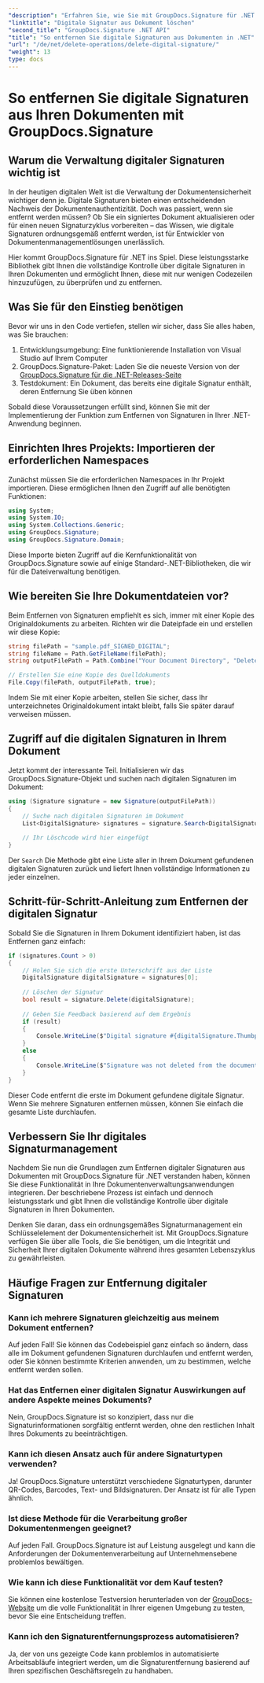 ```yaml
---
"description": "Erfahren Sie, wie Sie mit GroupDocs.Signature für .NET digitale Signaturen ganz einfach aus Ihren Dokumenten entfernen. Unsere Schritt-für-Schritt-Anleitung hilft Ihnen, die Dokumentensicherheit mühelos aufrechtzuerhalten."
"linktitle": "Digitale Signatur aus Dokument löschen"
"second_title": "GroupDocs.Signature .NET API"
"title": "So entfernen Sie digitale Signaturen aus Dokumenten in .NET"
"url": "/de/net/delete-operations/delete-digital-signature/"
"weight": 13
type: docs
---
```

# So entfernen Sie digitale Signaturen aus Ihren Dokumenten mit GroupDocs.Signature

## Warum die Verwaltung digitaler Signaturen wichtig ist

In der heutigen digitalen Welt ist die Verwaltung der Dokumentensicherheit wichtiger denn je. Digitale Signaturen bieten einen entscheidenden Nachweis der Dokumentenauthentizität. Doch was passiert, wenn sie entfernt werden müssen? Ob Sie ein signiertes Dokument aktualisieren oder für einen neuen Signaturzyklus vorbereiten – das Wissen, wie digitale Signaturen ordnungsgemäß entfernt werden, ist für Entwickler von Dokumentenmanagementlösungen unerlässlich.

Hier kommt GroupDocs.Signature für .NET ins Spiel. Diese leistungsstarke Bibliothek gibt Ihnen die vollständige Kontrolle über digitale Signaturen in Ihren Dokumenten und ermöglicht Ihnen, diese mit nur wenigen Codezeilen hinzuzufügen, zu überprüfen und zu entfernen.

## Was Sie für den Einstieg benötigen

Bevor wir uns in den Code vertiefen, stellen wir sicher, dass Sie alles haben, was Sie brauchen:

1. Entwicklungsumgebung: Eine funktionierende Installation von Visual Studio auf Ihrem Computer
2. GroupDocs.Signature-Paket: Laden Sie die neueste Version von der [GroupDocs.Signature für die .NET-Releases-Seite](https://releases.groupdocs.com/signature/net/)
3. Testdokument: Ein Dokument, das bereits eine digitale Signatur enthält, deren Entfernung Sie üben können

Sobald diese Voraussetzungen erfüllt sind, können Sie mit der Implementierung der Funktion zum Entfernen von Signaturen in Ihrer .NET-Anwendung beginnen.

## Einrichten Ihres Projekts: Importieren der erforderlichen Namespaces

Zunächst müssen Sie die erforderlichen Namespaces in Ihr Projekt importieren. Diese ermöglichen Ihnen den Zugriff auf alle benötigten Funktionen:

```csharp
using System;
using System.IO;
using System.Collections.Generic;
using GroupDocs.Signature;
using GroupDocs.Signature.Domain;
```

Diese Importe bieten Zugriff auf die Kernfunktionalität von GroupDocs.Signature sowie auf einige Standard-.NET-Bibliotheken, die wir für die Dateiverwaltung benötigen.

## Wie bereiten Sie Ihre Dokumentdateien vor?

Beim Entfernen von Signaturen empfiehlt es sich, immer mit einer Kopie des Originaldokuments zu arbeiten. Richten wir die Dateipfade ein und erstellen wir diese Kopie:

```csharp
string filePath = "sample.pdf_SIGNED_DIGITAL";
string fileName = Path.GetFileName(filePath);
string outputFilePath = Path.Combine("Your Document Directory", "DeleteDigital", fileName);

// Erstellen Sie eine Kopie des Quelldokuments
File.Copy(filePath, outputFilePath, true);
```

Indem Sie mit einer Kopie arbeiten, stellen Sie sicher, dass Ihr unterzeichnetes Originaldokument intakt bleibt, falls Sie später darauf verweisen müssen.

## Zugriff auf die digitalen Signaturen in Ihrem Dokument

Jetzt kommt der interessante Teil. Initialisieren wir das GroupDocs.Signature-Objekt und suchen nach digitalen Signaturen im Dokument:

```csharp
using (Signature signature = new Signature(outputFilePath))
{
    // Suche nach digitalen Signaturen im Dokument
    List<DigitalSignature> signatures = signature.Search<DigitalSignature>(SignatureType.Digital);
    
    // Ihr Löschcode wird hier eingefügt
}
```

Der `Search` Die Methode gibt eine Liste aller in Ihrem Dokument gefundenen digitalen Signaturen zurück und liefert Ihnen vollständige Informationen zu jeder einzelnen.

## Schritt-für-Schritt-Anleitung zum Entfernen der digitalen Signatur

Sobald Sie die Signaturen in Ihrem Dokument identifiziert haben, ist das Entfernen ganz einfach:

```csharp
if (signatures.Count > 0)
{
    // Holen Sie sich die erste Unterschrift aus der Liste
    DigitalSignature digitalSignature = signatures[0];
    
    // Löschen der Signatur
    bool result = signature.Delete(digitalSignature);
    
    // Geben Sie Feedback basierend auf dem Ergebnis
    if (result)
    {
        Console.WriteLine($"Digital signature #{digitalSignature.Thumbprint} from {digitalSignature.SignTime.ToShortDateString()} was deleted from document ['{fileName}'].");
    }
    else
    {
        Console.WriteLine($"Signature was not deleted from the document! Signature# {digitalSignature.Thumbprint} was not found!");
    }
}
```

Dieser Code entfernt die erste im Dokument gefundene digitale Signatur. Wenn Sie mehrere Signaturen entfernen müssen, können Sie einfach die gesamte Liste durchlaufen.

## Verbessern Sie Ihr digitales Signaturmanagement

Nachdem Sie nun die Grundlagen zum Entfernen digitaler Signaturen aus Dokumenten mit GroupDocs.Signature für .NET verstanden haben, können Sie diese Funktionalität in Ihre Dokumentenverwaltungsanwendungen integrieren. Der beschriebene Prozess ist einfach und dennoch leistungsstark und gibt Ihnen die vollständige Kontrolle über digitale Signaturen in Ihren Dokumenten.

Denken Sie daran, dass ein ordnungsgemäßes Signaturmanagement ein Schlüsselelement der Dokumentensicherheit ist. Mit GroupDocs.Signature verfügen Sie über alle Tools, die Sie benötigen, um die Integrität und Sicherheit Ihrer digitalen Dokumente während ihres gesamten Lebenszyklus zu gewährleisten.

## Häufige Fragen zur Entfernung digitaler Signaturen

### Kann ich mehrere Signaturen gleichzeitig aus meinem Dokument entfernen?
Auf jeden Fall! Sie können das Codebeispiel ganz einfach so ändern, dass alle im Dokument gefundenen Signaturen durchlaufen und entfernt werden, oder Sie können bestimmte Kriterien anwenden, um zu bestimmen, welche entfernt werden sollen.

### Hat das Entfernen einer digitalen Signatur Auswirkungen auf andere Aspekte meines Dokuments?
Nein, GroupDocs.Signature ist so konzipiert, dass nur die Signaturinformationen sorgfältig entfernt werden, ohne den restlichen Inhalt Ihres Dokuments zu beeinträchtigen.

### Kann ich diesen Ansatz auch für andere Signaturtypen verwenden?
Ja! GroupDocs.Signature unterstützt verschiedene Signaturtypen, darunter QR-Codes, Barcodes, Text- und Bildsignaturen. Der Ansatz ist für alle Typen ähnlich.

### Ist diese Methode für die Verarbeitung großer Dokumentenmengen geeignet?
Auf jeden Fall. GroupDocs.Signature ist auf Leistung ausgelegt und kann die Anforderungen der Dokumentenverarbeitung auf Unternehmensebene problemlos bewältigen.

### Wie kann ich diese Funktionalität vor dem Kauf testen?
Sie können eine kostenlose Testversion herunterladen von der [GroupDocs-Website](https://releases.groupdocs.com/) um die volle Funktionalität in Ihrer eigenen Umgebung zu testen, bevor Sie eine Entscheidung treffen.

### Kann ich den Signaturentfernungsprozess automatisieren?
Ja, der von uns gezeigte Code kann problemlos in automatisierte Arbeitsabläufe integriert werden, um die Signaturentfernung basierend auf Ihren spezifischen Geschäftsregeln zu handhaben.